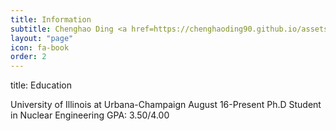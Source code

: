 ```yaml
---
title: Information
subtitle: Chenghao Ding <a href=https://chenghaoding90.github.io/assets/pdfs/Resume-Chenghao-Ding.pdf> (Click to download my resume)</a>
layout: "page"
icon: fa-book
order: 2
---
```


title: Education

University of Illinois at Urbana-Champaign August 16-Present
Ph.D Student in Nuclear Engineering GPA: 3.50/4.00
